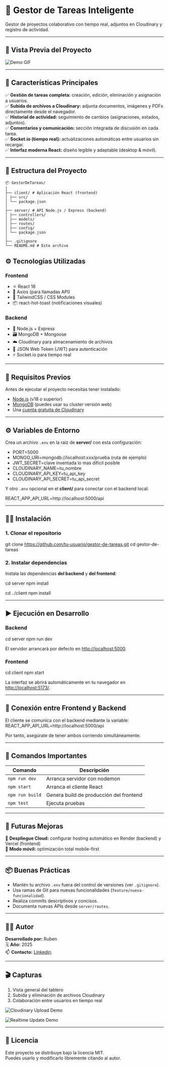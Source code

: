 # 🧠 Gestor de Tareas Inteligente  
Gestor de proyectos colaborativo con tiempo real, adjuntos en Cloudinary y registro de actividad.

---

## 📸 Vista Previa del Proyecto


  
![Demo GIF](https://i.imgur.com/L24MB3b.gif)

---

## 🚀 Características Principales

✅ **Gestión de tareas completa:** creación, edición, eliminación y asignación a usuarios.  
✅ **Subida de archivos a Cloudinary:** adjunta documentos, imágenes y PDFs directamente desde el navegador.  
✅ **Historial de actividad:** seguimiento de cambios (asignaciones, estados, adjuntos).  
✅ **Comentarios y comunicación:** sección integrada de discusión en cada tarea.  
✅ **Socket.io (tiempo real):** actualizaciones automáticas entre usuarios sin recargar.  
✅ **Interfaz moderna React:** diseño legible y adaptable (desktop & móvil).  

---

## 🧩 Estructura del Proyecto
```
📦 GestorDeTareas/
│
├── client/ # Aplicación React (frontend)
│ ├── src/
│ └── package.json
│
├── server/ # API Node.js / Express (backend)
│ ├── controllers/
│ ├── models/
│ ├── routes/
│ ├── config/
│ └── package.json
│
├── .gitignore
└── README.md # Este archivo
```


## ⚙️ Tecnologías Utilizadas

### **Frontend**
- ⚛️ React 18  
- 🔄 Axios (para llamadas API)  
- 💅 TailwindCSS / CSS Modules  
- 📦 react-hot-toast (notificaciones visuales)  

### **Backend**
- 🧩 Node.js + Express  
- 🗃️ MongoDB + Mongoose  
- ☁️ Cloudinary para almacenamiento de archivos  
- 🔐 JSON Web Token (JWT) para autenticación  
- ⚡ Socket.io para tiempo real  

---

## 🧠 Requisitos Previos

Antes de ejecutar el proyecto necesitas tener instalado:

- [Node.js](https://nodejs.org/) (v18 o superior)
- [MongoDB](https://www.mongodb.com/try/download/community) (puedes usar su cluster versión web)
- Una [cuenta gratuita de Cloudinary](https://cloudinary.com/)

---

## ⚙️ Variables de Entorno

Crea un archivo `.env` en la raíz de **server/** con esta configuración:

- PORT=5000
- MONGO_URI=mongodb://localhost:xxx/prueba (ruta de ejemplo)
- JWT_SECRET=clave inventada lo mas dificil posible
- CLOUDINARY_NAME=tu_nombre
- CLOUDINARY_API_KEY=tu_api_key
- CLOUDINARY_API_SECRET=tu_api_secret



Y otro `.env` opcional en el **client/** para conectar con el backend local:

REACT_APP_API_URL=http://localhost:5000/api



---

## 🧑‍💻 Instalación

### **1. Clonar el repositorio**

git clone https://github.com/tu-usuario/gestor-de-tareas.git
cd gestor-de-tareas



### **2. Instalar dependencias**

Instala las dependencias **del backend** y **del frontend**:

cd server
npm install

cd ../client
npm install



---

## ▶️ Ejecución en Desarrollo

### **Backend**
cd server
npm run dev


El servidor arrancará por defecto en [http://localhost:5000](http://localhost:5000).

### **Frontend**
cd client
npm start


La interfaz se abrirá automáticamente en tu navegador en [http://localhost:5173/](http://localhost:5173/).

---

## 🔗 Conexión entre Frontend y Backend

El cliente se comunica con el backend mediante la variable:
REACT_APP_API_URL=http://localhost:5000/api


Por tanto, asegúrate de tener ambos corriendo simultáneamente.

---

## 🧮 Comandos Importantes

| Comando                | Descripción                         |
| ---------------------- | ----------------------------------- |
| `npm run dev`          | Arranca servidor con nodemon        |
| `npm start`            | Arranca el cliente React            |
| `npm run build`        | Genera build de producción del frontend |
| `npm test`             | Ejecuta pruebas                     |

---

## 🔧 Futuras Mejoras

🧩 **Despliegue Cloud:** configurar hosting automático en Render (backend) y Vercel (frontend)  
📱 **Modo móvil:** optimización total mobile-first  


---

## 📦 Buenas Prácticas

- Mantén tu archivo `.env` fuera del control de versiones (ver `.gitignore`).  
- Usa ramas de Git para nuevas funcionalidades (`feature/nueva-funcionalidad`).  
- Realiza commits descriptivos y concisos.  
- Documenta nuevas APIs desde `server/routes`.

---

## 👩‍💻 Autor

**Desarrollado por:** Ruben  
🗓️ **Año:** 2025  
📫 **Contacto:**  [Linkedin](https://www.linkedin.com/in/rubendim/).





---

## 🎬 Capturas



1. Vista general del tablero  
2. Subida y eliminación de archivos Cloudinary  
3. Colaboración entre usuarios en tiempo real  

 

![Cloudinary Upload Demo](https://i.imgur.com/XcLqV4g.gif)



![Realtime Update Demo](https://i.imgur.com/qSQdCK1.gif)

---

## 🧭 Licencia

Este proyecto se distribuye bajo la licencia MIT.  
Puedes usarlo y modificarlo libremente citando al autor.